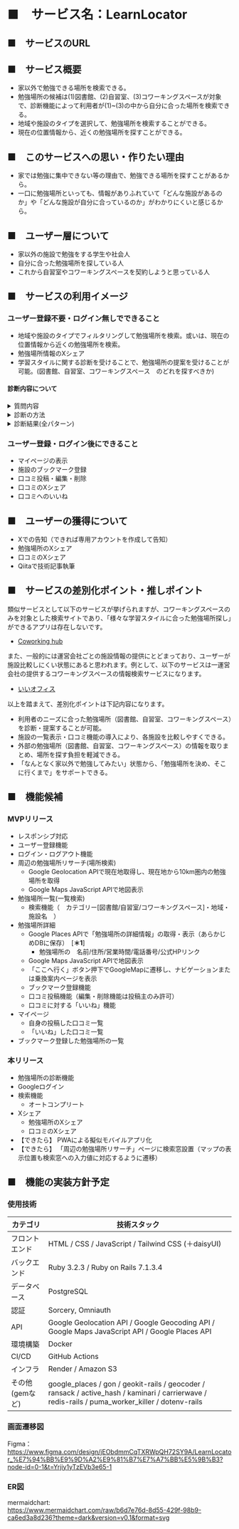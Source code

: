 # ■　サービス名：LearnLocator

## ■　サービスのURL

## ■　サービス概要
- 家以外で勉強できる場所を検索できる。
- 勉強場所の候補は(1)図書館、(2)自習室、(3)コワーキングスペースが対象で、診断機能によって利用者が(1)~(3)の中から自分に合った場所を検索できる。
- 地域や施設のタイプを選択して、勉強場所を検索することができる。
- 現在の位置情報から、近くの勉強場所を探すことができる。

## ■　このサービスへの思い・作りたい理由
- 家では勉強に集中できない等の理由で、勉強できる場所を探すことがあるから。
- 一口に勉強場所といっても、情報がありふれていて「どんな施設があるのか」や「どんな施設が自分に合っているのか」がわかりにくいと感じるから。

## ■　ユーザー層について
- 家以外の施設で勉強をする学生や社会人
- 自分に合った勉強場所を探している人
- これから自習室やコワーキングスペースを契約しようと思っている人

## ■　サービスの利用イメージ
### ユーザー登録不要・ログイン無しでできること
- 地域や施設のタイプでフィルタリングして勉強場所を検索。或いは、現在の位置情報から近くの勉強場所を検索。
- 勉強場所情報のXシェア
- 学習スタイルに関する診断を受けることで、勉強場所の提案を受けることが可能。(図書館、自習室、コワーキングスペース　のどれを探すべきか)

#### 診断内容について
<details><summary>質問内容</summary>
診断は、下記の5問に回答していただく想定です。  

| 質問No | 質問                            | 回答の選択肢  | 
| ------ | ------------------------------- | ------------- | 
| 1      | 広い作業スペースが欲しい        | はい / いいえ | 
| 2      | 発話・会話する                  | はい / いいえ | 
| 3      | PC作業を伴う                    | はい / いいえ | 
| 4      | 長時間勉強したい（目安：2時間） | はい / いいえ | 
| 5      | 一定期間通いたい（例：1ヶ月間） | はい / いいえ | 
</details>
<details><summary>診断の方法</summary>
下記のように質問の回答ごとに点数化し、合計点数が最大のものを提案します。  

| 質問No | 質問                            | 回答の選択肢 | カフェ | 自習室 | コワーキング | 
| ------ | ------------------------------- | ------------ | ------ | ------ | ------------ | 
| 1      | 広い作業スペースが欲しい        | はい         | 0      | 1      | 1            | 
|        |                                 | いいえ       | 1      | 0      | 0            | 
| 2      | 発話・会話する                  | はい         | 5      | 0      | 5            | 
|        |                                 | いいえ       | 0      | 1      | 0            | 
| 3      | PC作業を伴う                    | はい         | 1      | 0      | 1            | 
|        |                                 | いいえ       | 1      | 1      | 0            | 
| 4      | 長時間勉強したい(目安：2時間)   | はい         | 0      | 1      | 1            | 
|        |                                 | いいえ       | 1      | 0      | 0            | 
| 5      | 1ヶ月間など、まとまって通いたい | はい         | 0      | 1      | 1            | 
|        |                                 | いいえ       | 1      | 0      | 0            | 
</details>
<details><summary>診断結果(全パターン)</summary>

```
パターン 1: はい, はい, はい, はい, はい => 提案施設: コワーキングスペース
パターン 2: はい, はい, はい, はい, いいえ => 提案施設: コワーキングスペース
パターン 3: はい, はい, はい, いいえ, はい => 提案施設: コワーキングスペース
パターン 4: はい, はい, はい, いいえ, いいえ => 提案施設: カフェ
パターン 5: はい, はい, いいえ, はい, はい => 提案施設: コワーキングスペース
パターン 6: はい, はい, いいえ, はい, いいえ => 提案施設: カフェ / コワーキングスペース
パターン 7: はい, はい, いいえ, いいえ, はい => 提案施設: カフェ / コワーキングスペース
パターン 8: はい, はい, いいえ, いいえ, いいえ => 提案施設: カフェ
パターン 9: はい, いいえ, はい, はい, はい => 提案施設: 自習室 / コワーキングスペース
パターン 10: はい, いいえ, はい, はい, いいえ => 提案施設: 自習室 / コワーキングスペース
パターン 11: はい, いいえ, はい, いいえ, はい => 提案施設: 自習室 / コワーキングスペース
パターン 12: はい, いいえ, はい, いいえ, いいえ => 提案施設: カフェ
パターン 13: はい, いいえ, いいえ, はい, はい => 提案施設: 自習室
パターン 14: はい, いいえ, いいえ, はい, いいえ => 提案施設: 自習室
パターン 15: はい, いいえ, いいえ, いいえ, はい => 提案施設: 自習室
パターン 16: はい, いいえ, いいえ, いいえ, いいえ => 提案施設: カフェ / 自習室
パターン 17: いいえ, はい, はい, はい, はい => 提案施設: コワーキングスペース
パターン 18: いいえ, はい, はい, はい, いいえ => 提案施設: カフェ
パターン 19: いいえ, はい, はい, いいえ, はい => 提案施設: カフェ
パターン 20: いいえ, はい, はい, いいえ, いいえ => 提案施設: カフェ
パターン 21: いいえ, はい, いいえ, はい, はい => 提案施設: カフェ / コワーキングスペース
パターン 22: いいえ, はい, いいえ, はい, いいえ => 提案施設: カフェ
パターン 23: いいえ, はい, いいえ, いいえ, はい => 提案施設: カフェ
パターン 24: いいえ, はい, いいえ, いいえ, いいえ => 提案施設: カフェ
パターン 25: いいえ, いいえ, はい, はい, はい => 提案施設: 自習室 / コワーキングスペース
パターン 26: いいえ, いいえ, はい, はい, いいえ => 提案施設: カフェ
パターン 27: いいえ, いいえ, はい, いいえ, はい => 提案施設: カフェ
パターン 28: いいえ, いいえ, はい, いいえ, いいえ => 提案施設: カフェ
パターン 29: いいえ, いいえ, いいえ, はい, はい => 提案施設: 自習室
パターン 30: いいえ, いいえ, いいえ, はい, いいえ => 提案施設: カフェ / 自習室
パターン 31: いいえ, いいえ, いいえ, いいえ, はい => 提案施設: カフェ / 自習室
パターン 32: いいえ, いいえ, いいえ, いいえ, いいえ => 提案施設: カフェ
```
</details>

### ユーザー登録・ログイン後にできること
- マイページの表示
- 施設のブックマーク登録
- 口コミ投稿・編集・削除
- 口コミのXシェア
- 口コミへのいいね

## ■　ユーザーの獲得について
- Xでの告知（できれば専用アカウントを作成して告知）
- 勉強場所のXシェア
- 口コミのXシェア
- Qiitaで技術記事執筆

## ■　サービスの差別化ポイント・推しポイント
類似サービスとして以下のサービスが挙げられますが、コワーキングスペースのみを対象とした検索サイトであり、「様々な学習スタイルに合った勉強場所探し」ができるアプリは存在しないです。  
- [Coworking hub](https://www.coworking-hub.com/)

また、一般的には運営会社ごとの施設情報の提供にとどまっており、ユーザーが施設比較しにくい状態にあると思われます。例として、以下のサービスは一運営会社の提供するコワーキングスペースの情報検索サービスになります。  　　
- [いいオフィス](https://e-office.space/)

以上を踏まえて、差別化ポイントは下記内容になります。
- 利用者のニーズに合った勉強場所（図書館、自習室、コワーキングスペース）を診断・提案することが可能。
- 施設の一覧表示・口コミ機能の導入により、各施設を比較しやすくできる。
- 外部の勉強場所（図書館、自習室、コワーキングスペース）の情報を取りまとめ、場所を探す負担を軽減できる。
- 「なんとなく家以外で勉強してみたい」状態から、「勉強場所を決め、そこに行くまで」をサポートできる。

## ■　機能候補
### MVPリリース
- レスポンシブ対応
- ユーザー登録機能
- ログイン・ログアウト機能
- 周辺の勉強場所リサーチ(場所検索)
  - Google Geolocation APIで現在地取得し、現在地から10km圏内の勉強場所を取得
  - Google Maps JavaScript APIで地図表示
- 勉強場所一覧(一覧検索)
  - 検索機能（　カテゴリー[図書館/自習室/コワーキングスペース]・地域・施設名　）
- 勉強場所詳細
  - Google Places APIで「勉強場所の詳細情報」の取得・表示（あらかじめDBに保存）　[**＊1**]
    - 勉強場所の　名前/住所/営業時間/電話番号/公式HPリンク　
  - Google Maps JavaScript APIで地図表示
  - 「ここへ行く」ボタン押下でGoogleMapに遷移し、ナビゲーションまたは乗換案内ページを表示
  - ブックマーク登録機能
  - 口コミ投稿機能（編集・削除機能は投稿主のみ許可）
  - 口コミに対する「いいね」機能
- マイページ
  - 自身の投稿した口コミ一覧
  - 「いいね」した口コミ一覧
- ブックマーク登録した勉強場所の一覧

### 本リリース
- 勉強場所の診断機能
- Googleログイン
- 検索機能
  - オートコンプリート
- Xシェア
  - 勉強場所のXシェア
  - 口コミのXシェア
- 【できたら】 PWAによる擬似モバイルアプリ化
- 【できたら】 「周辺の勉強場所リサーチ」ページに検索窓設置（マップの表示位置も検索窓への入力値に対応するように遷移）


## ■　機能の実装方針予定

### 使用技術
| カテゴリ        | 技術スタック                                                                                                                                      | 
| --------------- | ------------------------------------------------------------------------------------------------------------------------------------------------- | 
| フロントエンド  | HTML / CSS / JavaScript / Tailwind CSS (＋daisyUI)　                                                                                                           | 
| バックエンド    | 	Ruby 3.2.3 / Ruby on Rails 7.1.3.4                                                                                                               | 
| データベース    | PostgreSQL                                                                                                                                        | 
| 認証            | Sorcery, Omniauth                                                                                                                                  | 
| API             | Google Geolocation API / Google Geocoding API / Google Maps JavaScript API / Google Places API                                                    | 
| 環境構築        | Docker                                                                                                                                            | 
| CI/CD           | 	GitHub Actions                                                                                                                                   | 
| インフラ        | Render / Amazon S3                                                                                                                                | 
| その他(gemなど) | google_places / gon / geokit-rails / geocoder / ransack / active_hash / kaminari / carrierwave / redis-rails / puma_worker_killer / dotenv-rails  | 

### 画面遷移図
Figma：  
https://www.figma.com/design/jEObdmmCqTXRWpQH72SY9A/LearnLocator_%E7%94%BB%E9%9D%A2%E9%81%B7%E7%A7%BB%E5%9B%B3?node-id=0-1&t=Yrjiy1yTzEVb3e65-1

### ER図
mermaidchart:  
https://www.mermaidchart.com/raw/b6d7e76d-8d55-429f-98b9-ca6ed3a8d236?theme=dark&version=v0.1&format=svg
